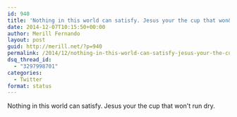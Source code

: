 ```yaml
---
id: 940
title: 'Nothing in this world can satisfy. Jesus your the cup that won&#8217;t run dry.'
date: 2014-12-07T10:15:50+00:00
author: Merill Fernando
layout: post
guid: http://merill.net/?p=940
permalink: /2014/12/nothing-in-this-world-can-satisfy-jesus-your-the-cup-that-wont-run-dry/
dsq_thread_id:
  - "3297998701"
categories:
  - Twitter
format: status
---
```

Nothing in this world can satisfy. Jesus your the cup that won't run dry.